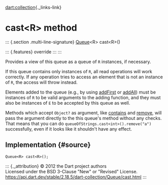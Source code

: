 [dart:collection](../../dart-collection/dart-collection-library){._links-link}

cast\<R\> method
================

::: {.section .multi-line-signature}
[Queue](../queue-class)\<R\> cast\<R\>()

::: {.features}
override
:::
:::

Provides a view of this queue as a queue of `R` instances, if necessary.

If this queue contains only instances of `R`, all read operations will
work correctly. If any operation tries to access an element that is not
an instance of `R`, the access will throw instead.

Elements added to the queue (e.g., by using [addFirst](addfirst) or
[addAll](addall)) must be instances of `R` to be valid arguments to the
adding function, and they must also be instances of `E` to be accepted
by this queue as well.

Methods which accept `Object?` as argument, like
[contains](../../dart-core/iterable/contains) and [remove](remove), will
pass the argument directly to the this queue\'s method without any
checks. That means that you can do
`queueOfStrings.cast<int>().remove("a")` successfully, even if it looks
like it shouldn\'t have any effect.

Implementation {#source}
--------------

``` {.language-dart data-language="dart"}
Queue<R> cast<R>();
```

::: {._attribution}
© 2012 the Dart project authors\
Licensed under the BSD 3-Clause \"New\" or \"Revised\" License.\
<https://api.dart.dev/stable/2.18.5/dart-collection/Queue/cast.html>
:::
